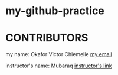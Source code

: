 # my-github-practice

# CONTRIBUTORS

my name: Okafor Victor Chiemelie
[my email](okaforv646@gmail.com)

instructor's name: Mubaraq
[instructor's link](github.com/mubarraqqq)

